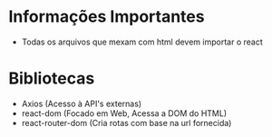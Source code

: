 # Informações Importantes

 - Todas os arquivos que mexam com html devem importar o react

# Bibliotecas

- Axios (Acesso à API's externas)
- react-dom (Focado em Web, Acessa a DOM do HTML)
- react-router-dom (Cria rotas com base na url fornecida)